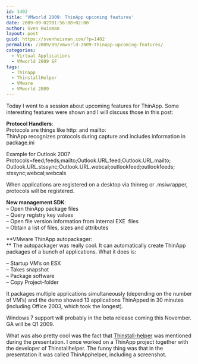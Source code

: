 ```yaml
---
id: 1402
title: 'VMworld 2009: ThinApp upcoming features'
date: 2009-09-02T01:56:08+02:00
author: Sven Huisman
layout: post
guid: https://svenhuisman.com/?p=1402
permalink: /2009/09/vmworld-2009-thinapp-upcoming-features/
categories:
  - Virtual Applications
  - VMworld 2009 SF
tags:
  - Thinapp
  - ThinstallHelper
  - VMware
  - VMworld 2009
---
```

Today I went to a session about upcoming features for ThinApp. Some interesting features were shown and I will discuss those in this post:

**Protocol Handlers**:  
Protocols are things like http: and mailto:  
ThinApp recognizes protocols during capture and includes information in package.ini<!--more-->

Example for Outlook 2007  
Protocols=feed;feeds;mailto;Outlook.URL.feed;Outlook.URL.mailto;  
Outlook.URL.stssync;Outlook.URL.webcal;outlookfeed;outlookfeeds;  
stssync;webcal;webcals

When applications are registered on a desktop via thinreg or .msiwrapper, protocols will be registered.

**New management SDK**:  
&#8211; Open thinApp package files  
&#8211; Query registry key values  
&#8211; Open file version information from internal EXE  files  
&#8211; Obtain a list of files, sizes and attributes

**VMware ThinApp autopackager:  
** The autopackager was really cool. It can automatically create ThinApp packages of a bunch of applications. What it does is:

&#8211; Startup VM&#8217;s on ESX  
&#8211; Takes snapshot  
&#8211; Package software  
&#8211; Copy Project-folder

It packages multiple applications simultaneously (depending on the number of VM&#8217;s) and the demo showed 13 applications ThinApped in 30 minutes (including Office 2003, which took the longest).

Windows 7 support will probably in the beta release coming this November. GA will be Q1 2009.

What was also pretty cool was the fact that <a title="thinstallhelper" href="https://thinstallhelper.cis-group.nl/" target="_blank">Thinstall-helper</a> was mentioned during the presentation. I once worked on a ThinApp project together with the developer of Thinstallhelper. The funny thing was that in the presentation it was called ThinApphelper, including a screenshot.